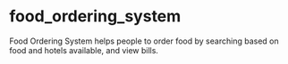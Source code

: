 # food_ordering_system
Food Ordering System helps people to order food by searching based on food and hotels available, and view bills.
